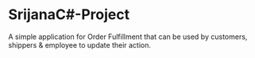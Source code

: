 # SrijanaC#-Project
A simple application for Order Fulfillment that can be used by customers, shippers & employee to update their action.
